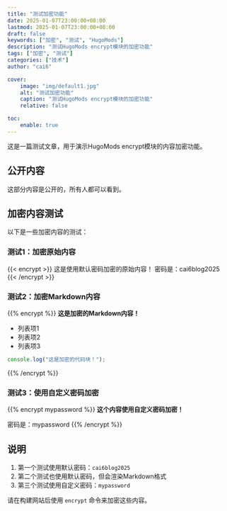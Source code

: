 ```yaml
---
title: "测试加密功能"
date: 2025-01-07T23:00:00+08:00
lastmod: 2025-01-07T23:00:00+08:00
draft: false
keywords: ["加密", "测试", "HugoMods"]
description: "测试HugoMods encrypt模块的加密功能"
tags: ["加密", "测试"]
categories: ["技术"]
author: "cai6"

cover:
    image: "img/default1.jpg"
    alt: "测试加密功能"
    caption: "测试HugoMods encrypt模块的加密功能"
    relative: false

toc:
    enable: true
---
```


这是一篇测试文章，用于演示HugoMods encrypt模块的内容加密功能。

## 公开内容

这部分内容是公开的，所有人都可以看到。

## 加密内容测试

以下是一些加密内容的测试：

### 测试1：加密原始内容

{{< encrypt >}}
这是使用默认密码加密的原始内容！
密码是：cai6blog2025
{{< /encrypt >}}

### 测试2：加密Markdown内容

{{% encrypt %}}
**这是加密的Markdown内容！**

- 列表项1
- 列表项2
- 列表项3

```javascript
console.log("这是加密的代码块！");
```
{{% /encrypt %}}

### 测试3：使用自定义密码加密

{{% encrypt mypassword %}}
**这个内容使用自定义密码加密！**

密码是：mypassword
{{% /encrypt %}}

## 说明

1. 第一个测试使用默认密码：`cai6blog2025`
2. 第二个测试也使用默认密码，但会渲染Markdown格式
3. 第三个测试使用自定义密码：`mypassword`

请在构建网站后使用 `encrypt` 命令来加密这些内容。
